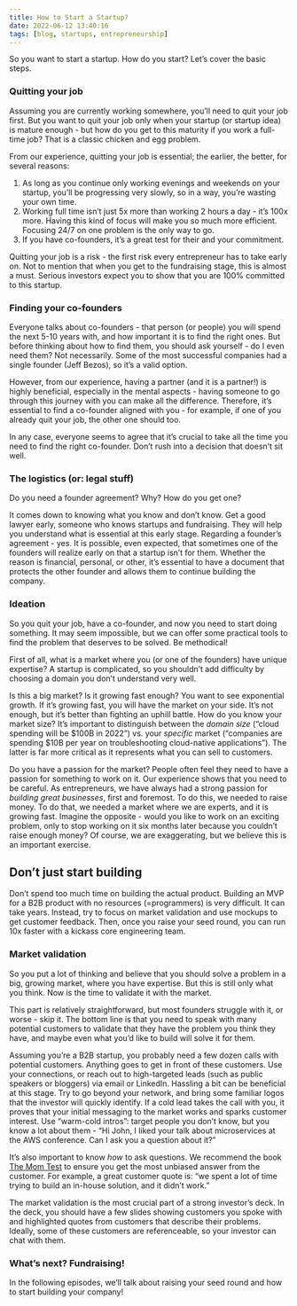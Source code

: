 ```yaml
---
title: How to Start a Startup?
date: 2022-06-12 13:40:16
tags: [blog, startups, entrepreneurship]
---
```


So you want to start a startup. How do you start? Let’s cover the basic steps.

### Quitting your job

Assuming you are currently working somewhere, you’ll need to quit your job first. But you want to quit your job only when your startup (or startup idea) is mature enough - but how do you get to this maturity if you work a full-time job? That is a classic chicken and egg problem.

From our experience, quitting your job is essential; the earlier, the better, for several reasons:

1.  As long as you continue only working evenings and weekends on your startup, you’ll be progressing very slowly, so in a way, you’re wasting your own time.
2.  Working full time isn’t just 5x more than working 2 hours a day - it’s 100x more. Having this kind of focus will make you so much more efficient. Focusing 24/7 on one problem is the only way to go.
3.  If you have co-founders, it’s a great test for their and your commitment.

Quitting your job is a risk - the first risk every entrepreneur has to take early on. Not to mention that when you get to the fundraising stage, this is almost a must. Serious investors expect you to show that you are 100% committed to this startup.

### Finding your co-founders

Everyone talks about co-founders - that person (or people) you will spend the next 5-10 years with, and how important it is to find the right ones. But before thinking about how to find them, you should ask yourself - do I even need them? Not necessarily. Some of the most successful companies had a single founder (Jeff Bezos), so it’s a valid option.

However, from our experience, having a partner (and it is a partner!) is highly beneficial, especially in the mental aspects - having someone to go through this journey with you can make all the difference. Therefore, it’s essential to find a co-founder aligned with you - for example, if one of you already quit your job, the other one should too.

In any case, everyone seems to agree that it’s crucial to take all the time you need to find the right co-founder. Don’t rush into a decision that doesn’t sit well.

### The logistics (or: legal stuff)

Do you need a founder agreement? Why? How do you get one?

It comes down to knowing what you know and don’t know. Get a good lawyer early, someone who knows startups and fundraising. They will help you understand what is essential at this early stage. Regarding a founder’s agreement - yes. It is possible, even expected, that sometimes one of the founders will realize early on that a startup isn’t for them. Whether the reason is financial, personal, or other, it’s essential to have a document that protects the other founder and allows them to continue building the company.

### Ideation

So you quit your job, have a co-founder, and now you need to start doing something. It may seem impossible, but we can offer some practical tools to find the problem that deserves to be solved. Be methodical!

First of all, what is a market where you (or one of the founders) have unique expertise? A startup is complicated, so you shouldn’t add difficulty by choosing a domain you don’t understand very well.

Is this a big market? Is it growing fast enough? You want to see exponential growth. If it’s growing fast, you will have the market on your side. It’s not enough, but it’s better than fighting an uphill battle. How do you know your market size? It’s important to distinguish between the _domain size_ (“cloud spending will be $100B in 2022”) vs. your _specific_ market (“companies are spending $10B per year on troubleshooting cloud-native applications”). The latter is far more critical as it represents what you can sell to customers.

Do you have a passion for the market? People often feel they need to have a passion for something to work on it. Our experience shows that you need to be careful. As entrepreneurs, we have always had a strong passion for _building great businesses_, first and foremost. To do this, we needed to raise money. To do that, we needed a market where we are experts, and it is growing fast. Imagine the opposite - would you like to work on an exciting problem, only to stop working on it six months later because you couldn’t raise enough money? Of course, we are exaggerating, but we believe this is an important exercise.

## Don’t just start building

Don’t spend too much time on building the actual product. Building an MVP for a B2B product with no resources (=programmers) is very difficult. It can take years. Instead, try to focus on market validation and use mockups to get customer feedback. Then, once you raise your seed round, you can run 10x faster with a kickass core engineering team.

### Market validation

So you put a lot of thinking and believe that you should solve a problem in a big, growing market, where you have expertise. But this is still only what you think. Now is the time to validate it with the market.

This part is relatively straightforward, but most founders struggle with it, or worse - skip it. The bottom line is that you need to speak with many potential customers to validate that they have the problem you think they have, and maybe even what you’d like to build will solve it for them.

Assuming you’re a B2B startup, you probably need a few dozen calls with potential customers. Anything goes to get in front of these customers. Use your connections, or reach out to high-targeted leads (such as public speakers or bloggers) via email or LinkedIn. Hassling a bit can be beneficial at this stage. Try to go beyond your network, and bring some familiar logos that the investor will quickly identify. If a cold lead takes the call with you, it proves that your initial messaging to the market works and sparks customer interest. Use “warm-cold intros”: target people you don’t know, but you know a lot about them - “Hi John, I liked your talk about microservices at the AWS conference. Can I ask you a question about it?”

It’s also important to know _how_ to ask questions. We recommend the book [The Mom Test][1] to ensure you get the most unbiased answer from the customer. For example, a great customer quote is: “we spent a lot of time trying to build an in-house solution, and it didn’t work.”

The market validation is the most crucial part of a strong investor’s deck. In the deck, you should have a few slides showing customers you spoke with and highlighted quotes from customers that describe their problems. Ideally, some of these customers are referenceable, so your investor can chat with them.

### What’s next? Fundraising!

In the following episodes, we’ll talk about raising your seed round and how to start building your company!

[1]: https://www.amazon.it/Mom-Test-customers-business-everyone/dp/1492180742
